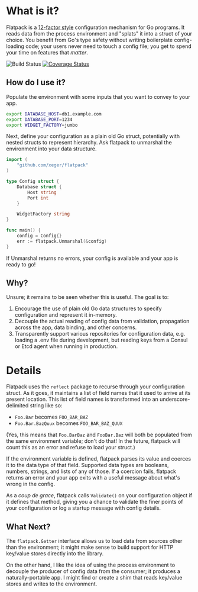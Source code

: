 What is it?
===========

Flatpack is a [12-factor style](http://12factor.net/config) configuration mechanism
for Go programs. It reads data from the process environment and "splats" it into a struct of
your choice. You benefit from Go's type safety without writing boilerplate config-loading code;
your users never need to touch a config file; you get to spend your time on features that _matter_.

![Build Status](https://travis-ci.org/xeger/flatpack.svg) [![Coverage Status](https://coveralls.io/repos/xeger/flatpack/badge.svg?branch=ci&service=github)](https://coveralls.io/github/xeger/flatpack?branch=ci)

How do I use it?
----------------

Populate the environment with some inputs that you want to convey to your app.

```bash
export DATABASE_HOST=db1.example.com
export DATABASE_PORT=1234
export WIDGET_FACTORY=jumbo
```

Next, define your configuration as a plain old Go struct, potentially with nested structs to represent hierarchy.
Ask flatpack to unmarshal the environment into your data structure.

```go
import (
    "github.com/xeger/flatpack"
)

type Config struct {
    Database struct {
        Host string
        Port int
    }

    WidgetFactory string
}

func main() {
    config = Config{}
    err := flatpack.Unmarshal(&config)
}
```

If Unmarshal returns no errors, your config is available and your app is ready to go!

Why?
----

Unsure; it remains to be seen whether this is useful. The goal is to:

1. Encourage the use of plain old Go data structures to specify configuration and represent it in-memory.
2. Decouple the actual reading of config data from validation, propagation across the app, data binding, and
   other concerns.
3. Transparently support various repositories for configuration data, e.g. loading a .env file during development,
   but reading keys from a Consul or Etcd agent when running in production.

Details
=======

Flatpack uses the `reflect` package to recurse through your configuration struct.
As it goes, it maintains a list of field names that it used to arrive at its present
location. This list of field names is transformed into an underscore-delimited string
like so:
 * `Foo.Bar` becomes `FOO_BAR_BAZ`
 * `Foo.Bar.BazQuux` becomes `FOO_BAR_BAZ_QUUX`

(Yes, this means that `Foo.BarBaz` and `FooBar.Baz` will both be populated from the same
environment variable; don't do that! In the future, flatpack will count this as an
error and refuse to load your struct.)

If the environment variable is defined, flatpack parses its value and coerces it to
the data type of that field. Supported data types are booleans, numbers, strings,
and lists of any of those. If a coercion fails, flatpack returns an error and your
app exits with a useful message about what's wrong in the config.

As a _coup de grace_, flatpack calls `Validate()` on your configuration object
if it defines that method, giving you a chance to validate the finer points of
your configuration or log a startup message with config details.

What Next?
----------

The `flatpack.Getter` interface allows us to load data from sources other than
the environment; it might make sense to build support for HTTP key/value stores
directly into the library.

On the other hand, I like the idea of using the process environment to decouple
the producer of config data from the consumer; it produces a naturally-portable
app. I might find or create a shim that reads key/value stores and writes to
the environment.
